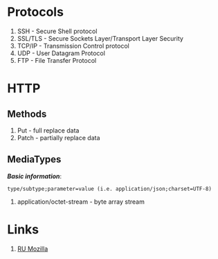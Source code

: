 # Protocols
1. SSH - Secure Shell protocol
2. SSL/TLS - Secure Sockets Layer/Transport Layer Security
3. TCP/IP - Transmission Control protocol
4. UDP - User Datagram Protocol
5. FTP - File Transfer Protocol

# HTTP

## Methods
1. Put - full replace data
2. Patch - partially replace data

## MediaTypes
***Basic information***: 
```
type/subtype;parameter=value (i.e. application/json;charset=UTF-8)
```

1. application/octet-stream - byte array stream

# Links
1. [RU Mozilla](https://developer.mozilla.org/ru/docs/Web/HTTP/Basics_of_HTTP/MIME_types)

